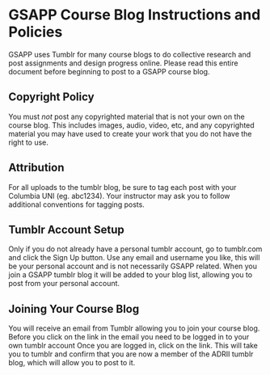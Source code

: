 # GSAPP Course Blog Instructions and Policies

GSAPP uses Tumblr for many course blogs to do collective research and post assignments and design progress online. Please read this entire document before beginning to post to a GSAPP course blog.


## Copyright Policy

You must _not_ post any copyrighted material that is not your own on the course blog. This includes images, audio, video, etc, and any copyrighted material you may have used to create your work that you do not have the right to use.


## Attribution

For all uploads to the tumblr blog, be sure to tag each post with your Columbia UNI (eg. abc1234). Your instructor may ask you to follow additional conventions for tagging posts.


## Tumblr Account Setup

Only if you do not already have a personal tumblr account, go to tumblr.com and click the Sign Up button. Use any email and username you like, this will be your personal account and is not necessarily GSAPP related. When you join a GSAPP tumblr blog it will be added to your blog list, allowing you to post from your personal account.


## Joining Your Course Blog

You will receive an email from Tumblr allowing you to join your course blog. Before you click on the link in the email you need to be logged in to your own tumblr account Once you are logged in, click on the link. This will take you to tumblr and confirm that you are now a member of the ADRII tumblr blog, which will allow you to post to it.